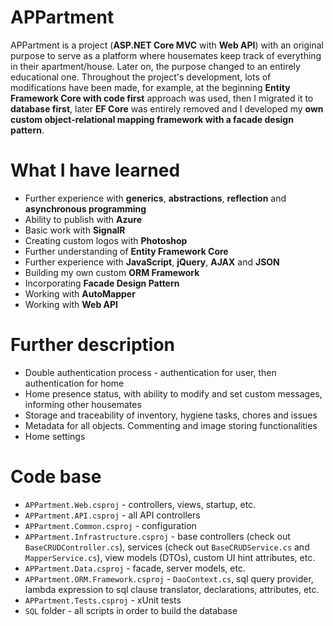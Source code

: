 # APPartment

APPartment is a project (**ASP.NET Core MVC** with **Web API**) with an original purpose to serve as a platform where housemates keep track of everything in their apartment/house.
Later on, the purpose changed to an entirely educational one. Throughout the project's development, lots of modifications have been made, for example, at the beginning **Entity Framework Core with code first** approach was used, then I migrated it to **database first**, later **EF Core** was entirely removed and I developed my **own custom object-relational mapping framework with a facade design pattern**.

# What I have learned

* Further experience with **generics**, **abstractions**, **reflection** and **asynchronous programming**
* Ability to publish with **Azure**
* Basic work with **SignalR**
* Creating custom logos with **Photoshop**
* Further understanding of **Entity Framework Core**
* Further experience with **JavaScript**, **jQuery**, **AJAX** and **JSON**
* Building my own custom **ORM Framework**
* Incorporating **Facade Design Pattern**
* Working with **AutoMapper**
* Working with **Web API**

# Further description

* Double authentication process - authentication for user, then authentication for home
* Home presence status, with ability to modify and set custom messages, informing other housemates
* Storage and traceability of inventory, hygiene tasks, chores and issues
* Metadata for all objects. Commenting and image storing functionalities
* Home settings

# Code base

* `APPartment.Web.csproj` - controllers, views, startup, etc.
* `APPartment.API.csproj` - all API controllers
* `APPartment.Common.csproj` - configuration
* `APPartment.Infrastructure.csproj` - base controllers (check out `BaseCRUDController.cs`), services (check out `BaseCRUDService.cs` and `MapperService.cs`), view models (DTOs), custom UI hint attributes, etc.
* `APPartment.Data.csproj` - facade, server models, etc.
* `APPartment.ORM.Framework.csproj` - `DaoContext.cs`, sql query provider, lambda expression to sql clause translator, declarations, attributes, etc.
* `APPartment.Tests.csproj` - xUnit tests
* `SQL` folder - all scripts in order to build the database
